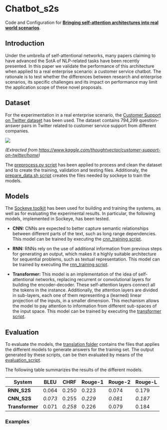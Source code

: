 # Chatbot_s2s
Code and Configuration for **[Bringing self-attention architectures into real world scenarios](https://drive.google.com/open?id=1eROR13rDH14sMkT2bE9t_piL12uelz0T)**.

## Introduction

Under the umbrella of self-attentional networks, many papers claiming to have advanced the SotA of
NLP-related tasks have been recently presented. In
this paper we validate the performance of this architecture when applied to a real enterprise scenario:
a customer service chatbot. The rationale is to test whether the differences between research and
enterprise scenarios, its specific challenges and its impact on performance may limit the application
scope of these novel proposals. 

## Dataset

For the experimentation in a real enterprise scenario, the [Customer Support on Twitter dataset](https://www.kaggle.com/thoughtvector/customer-support-on-twitter/home) has been used. The dataset contains 794,299 question-answer pairs in Twitter related to customer service support from different companies.

![](https://i.imgur.com/nTv3Iuu.png)

_(Extracted from https://www.kaggle.com/thoughtvector/customer-support-on-twitter/home)_

The [preprocess.py script](data_preprocessing/preprocess.py) has been applied to process and clean the dataset and to create the training, validation and testing files. Additionaly, the [prepare_data.sh script](data_preprocessing/prepare_data.sh) creates the files needed by sockeye to train the models.

## Models

The [Sockeye toolkit](https://github.com/awslabs/sockeye/) has been used for building and training the systems, as well as for evaluating the experimental results. In particular, the following models, implemented in Sockeye, has been tested.

- **CNN:** CNNs are expected to better capture semantic relationships between different parts of the text, such as long range dependencies. This model can be trained by executing the [cnn_training script](model_training/cnn_training.sh).

- **RNN:** RNNs rely on the use of additional information from previous steps for generating an output, which makes it a highly suitable architecture for sequential problems, such as textual representation. This model can be trained by executing the [rnn_training script](model_training/rnn_training.sh).

- **Transformer:** This model is an implementation of the idea of self-attentional networks, replacing
recurrent or convolutional layers for building the encoder-decoder. These self-attention layers connect all the tokens in
the instance. Additionally, the attention layers are divided in sub-layers, each one of
them representing a (learned) linear projection of the inputs, in a smaller dimension. This mechanism allows the model
to pay attention to information from different sub-spaces of the input space. This model can be trained by executing the [transformer script](model_training/transformer_training.sh).


## Evaluation

To evaluate the models, the [translation folder](translation/) contains the files that applies the different models to generate answers for the training set. The output generated by these scripts, can be then evaluated by means of the [evaluation_script](evaluation/evaluate.sh).

The following table summarizes the results of the different models.

| System      	| BLEU  	| CHRF  	| Rouge-1 	| Rouge-2 	| Rouge-L 	|
|-------------	|-------	|-------	|---------	|---------	|---------	|
| **RNN_S2S**     	| 0.064 	| 0.250 	| 0.223   	| 0.074   	| 0.179   	|
| **CNN_S2S**     	| _0.073_ 	| 0.255 	| _0.229_   	| _0.081_   	| _0.187_   	|
| **Transformer** 	| 0.071 	| _0.258_ 	| 0.226   	| 0.079   	| 0.184   	|

### Examples
